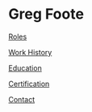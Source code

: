 <h1>Greg Foote</h1>

<p><a href="/roles">Roles</a></p>
<p><a href="/history">Work History</a></p>
<p><a href="/education">Education</a></p>
<p><a href="/certification">Certification</a></p>
<p><a href="/contact">Contact</a></p>

<!--
### Hi there 👋

**gregfoote/gregfoote** is a ✨ _special_ ✨ repository because its `README.md` (this file) appears on your GitHub profile.

Here are some ideas to get you started:

- 🔭 I’m currently working on ...
- 🌱 I’m currently learning ...
- 👯 I’m looking to collaborate on ...
- 🤔 I’m looking for help with ...
- 💬 Ask me about ...
- 📫 How to reach me: ...
- 😄 Pronouns: ...
- ⚡ Fun fact: ...
-->
